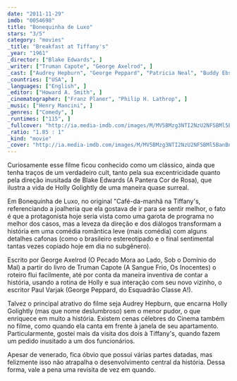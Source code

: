 ```yaml
---
date: "2011-11-29"
imdb: "0054698"
title: "Bonequinha de Luxo"
stars: "3/5"
category: "movies"
_title: "Breakfast at Tiffany's"
_year: "1961"
_director: ["Blake Edwards", ]
_writer: ["Truman Capote", "George Axelrod", ]
_cast: ["Audrey Hepburn", "George Peppard", "Patricia Neal", "Buddy Ebsen", "Martin Balsam", "José Luis de Vilallonga", "John McGiver", "Alan Reed", "Dorothy Whitney", ]
_countries: ["USA", ]
_languages: ["English", ]
_editor: ["Howard A. Smith", ]
_cinematographer: ["Franz Planer", "Philip H. Lathrop", ]
_music: ["Henry Mancini", ]
_genres: ["Comedy", ]
_runtimes: ["115", ]
_fullcover: "http://ia.media-imdb.com/images/M/MV5BMzg3NTI2NzU2NF5BMl5BanBnXkFtZTcwMjQxMTQ5OQ@@.jpg"
_ratio: "1.85 : 1"
_kind: "movie"
_cover: "http://ia.media-imdb.com/images/M/MV5BMzg3NTI2NzU2NF5BMl5BanBnXkFtZTcwMjQxMTQ5OQ@@._V1._SX93_SY140_.jpg"
---
```

Curiosamente esse filme ficou conhecido como um clássico, ainda que tenha traços de um verdadeiro cult, tanto pela sua excentricidade quanto pela direção inusitada de Blake Edwards (A Pantera Cor de Rosa), que ilustra a vida de Holly Golightly de uma maneira quase surreal.

Em Bonequinha de Luxo, no original "Café-da-manhã na Tiffany's, referenciando a joalheria que ela gostava de ir para se sentir melhor, o fato é que a protagonista hoje seria vista como uma garota de programa no melhor dos casos, mas a leveza da direção e dos diálogos transformam a história em uma comédia romântica leve (mais comédia) com alguns detalhes cafonas (como o brasileiro estereotipado e o final sentimental tantas vezes copiado hoje em dia no subgênero).

Escrito por George Axelrod (O Pecado Mora ao Lado, Sob o Domínio do Mal) a partir do livro de Truman Capote (A Sangue Frio, Os Inocentes) o roteiro flui facilmente, até por conta da maneira inventiva de contar a história, usando a rotina de Holly e sua interação com seu novo vizinho, o escritor Paul Varjak (George Peppard, do Esquadrão Classe A!).

Talvez o principal atrativo do filme seja Audrey Hepburn, que encarna Holly Golightly (mas que nome deslumbroso) sem o menor pudor, o que enriquece em muito a história. Existem cenas célebres do Cinema também no filme, como quando ela canta em frente à janela de seu apartamento. Particularmente, gostei mais da visita dos dois à Tiffany's, quando fazem um pedido inusitado a um dos funcionários.

Apesar de venerado, fica óbvio que possui várias partes datadas, mas felizmente isso não atrapalha o desenvolvimento central da história. Dessa forma, vale a pena uma revisita de vez em quando.

